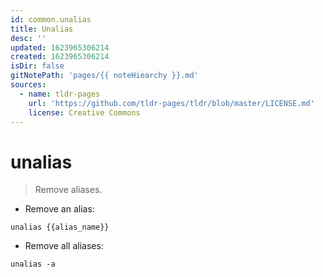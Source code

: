```yaml
---
id: common.unalias
title: Unalias
desc: ''
updated: 1623965306214
created: 1623965306214
isDir: false
gitNotePath: 'pages/{{ noteHiearchy }}.md'
sources:
  - name: tldr-pages
    url: 'https://github.com/tldr-pages/tldr/blob/master/LICENSE.md'
    license: Creative Commons
---
```

# unalias

> Remove aliases.

- Remove an alias:

`unalias {{alias_name}}`

- Remove all aliases:

`unalias -a`

